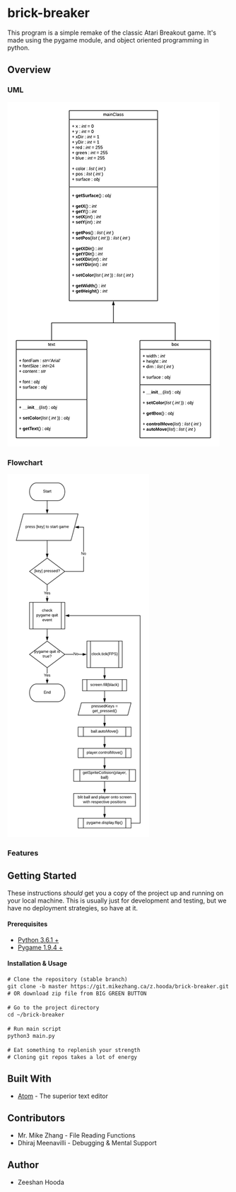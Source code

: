 # brick-breaker

This program is a simple remake of the classic Atari Breakout game. It's
made using the pygame module, and object oriented programming in python.

## Overview

### UML

![](__media__/uml-small.png)

### Flowchart

![](__media__/flowchart-small.png)

### Features

## Getting Started

These instructions *should* get you a copy of the project up and running
on your local machine. This is usually just for development and testing,
but we have no deployment strategies, so have at it.

#### Prerequisites

- [Python 3.6.1 +](https://www.python.org/downloads/)
- [Pygame 1.9.4 +](https://www.pygame.org/download.shtml)

#### Installation & Usage

```
# Clone the repository (stable branch)
git clone -b master https://git.mikezhang.ca/z.hooda/brick-breaker.git
# OR download zip file from BIG GREEN BUTTON

# Go to the project directory
cd ~/brick-breaker

# Run main script
python3 main.py

# Eat something to replenish your strength
# Cloning git repos takes a lot of energy
```

## Built With

- [Atom](https://atom.io) - The superior text editor

## Contributors
- Mr. Mike Zhang - File Reading Functions
- Dhiraj Meenavilli - Debugging & Mental Support

## Author
- Zeeshan Hooda